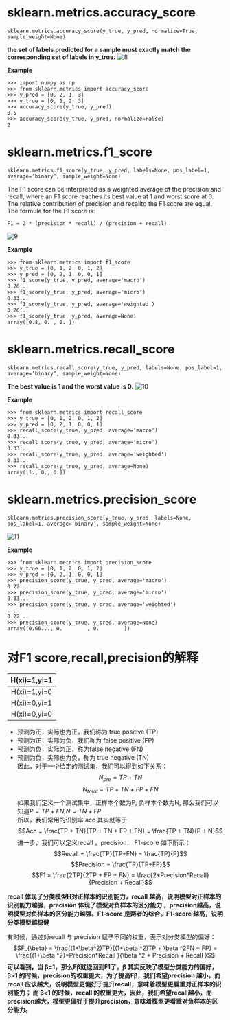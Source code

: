 # sklearn.metrics.accuracy_score
```
sklearn.metrics.accuracy_score(y_true, y_pred, normalize=True, sample_weight=None)
```
**the set of labels predicted for a sample must exactly match the corresponding set of labels in y_true.**
![8](https://github.com/Pythonboy/Image/blob/master/SK/8.jpg?raw=true)

**Example**
```
>>> import numpy as np
>>> from sklearn.metrics import accuracy_score
>>> y_pred = [0, 2, 1, 3]
>>> y_true = [0, 1, 2, 3]
>>> accuracy_score(y_true, y_pred)
0.5
>>> accuracy_score(y_true, y_pred, normalize=False)
2
```

# sklearn.metrics.f1_score
```
sklearn.metrics.f1_score(y_true, y_pred, labels=None, pos_label=1, average=’binary’, sample_weight=None)
```
The F1 score can be interpreted as a weighted average of the precision and recall, where an F1 score reaches its 
best value at 1 and worst score at 0. The relative contribution of precision and recallto the F1 score are equal.
The formula for the F1 score is:
```
F1 = 2 * (precision * recall) / (precision + recall)
```

![9](https://github.com/Pythonboy/Image/blob/master/SK/9.jpg?raw=true)


**Example**
```
>>> from sklearn.metrics import f1_score
>>> y_true = [0, 1, 2, 0, 1, 2]
>>> y_pred = [0, 2, 1, 0, 0, 1]
>>> f1_score(y_true, y_pred, average='macro')  
0.26...
>>> f1_score(y_true, y_pred, average='micro')  
0.33...
>>> f1_score(y_true, y_pred, average='weighted')  
0.26...
>>> f1_score(y_true, y_pred, average=None)
array([0.8, 0. , 0. ])
```

# sklearn.metrics.recall_score
```
sklearn.metrics.recall_score(y_true, y_pred, labels=None, pos_label=1, average=’binary’, sample_weight=None)
```
**The best value is 1 and the worst value is 0.**
![10](https://github.com/Pythonboy/Image/blob/master/SK/10.jpg?raw=true)

**Example**
```
>>> from sklearn.metrics import recall_score
>>> y_true = [0, 1, 2, 0, 1, 2]
>>> y_pred = [0, 2, 1, 0, 0, 1]
>>> recall_score(y_true, y_pred, average='macro')  
0.33...
>>> recall_score(y_true, y_pred, average='micro')  
0.33...
>>> recall_score(y_true, y_pred, average='weighted')  
0.33...
>>> recall_score(y_true, y_pred, average=None)
array([1., 0., 0.])
```

# sklearn.metrics.precision_score
```
sklearn.metrics.precision_score(y_true, y_pred, labels=None, pos_label=1, average=’binary’, sample_weight=None)
```
![11](https://github.com/Pythonboy/Image/blob/master/SK/11.jpg?raw=true)

**Example**
```
>>> from sklearn.metrics import precision_score
>>> y_true = [0, 1, 2, 0, 1, 2]
>>> y_pred = [0, 2, 1, 0, 0, 1]
>>> precision_score(y_true, y_pred, average='macro')  
0.22...
>>> precision_score(y_true, y_pred, average='micro')  
0.33...
>>> precision_score(y_true, y_pred, average='weighted')
... 
0.22...
>>> precision_score(y_true, y_pred, average=None)  
array([0.66..., 0.        , 0.        ])
```

# 对F1 score,recall,precision的解释

|H(xi)=1,yi=1|
|:-:|
|H(xi)=1,yi=0|
|H(xi)=0,yi=1|
|H(xi)=0,yi=0|
- 预测为正，实际也为正，我们称为 true positive (TP)
- 预测为正，实际为负，我们称为 false positive (FP)
- 预测为负，实际为正，称为false negative (FN)
- 预测为负，实际也为负，称为 true negative (TN)   
因此，对于一个给定的测试集，我们可以得到如下关系：
$$N_{pre} = TP + TN$$
$$N_{total} = TP + TN + FP + FN$$
如果我们定义一个测试集中，正样本个数为P, 负样本个数为N, 那么我们可以知道$P=TP+FN$,$N=TN+FP$   
所以，我们常用的识别率 acc 其实就等于 
$$Acc = \frac{TP + TN}{TP + TN + FP + FN} = \frac{TP + TN}{P + N}$$
进一步，我们可以定义recall ，precision， F1-score 如下所示：
$$Recall = \frac{TP}{TP+FN} = \frac{TP}{P}$$
$$Precision = \frac{TP}{TP+FP}$$
$$F1 = \frac{2TP}{2TP + FP + FN} = \frac{2*Precision*Recall}{Precision + Recall}$$

**recall 体现了分类模型H对正样本的识别能力，recall 越高，说明模型对正样本的识别能力越强，precision 体现了模型对负样本的区分能力
，precision越高，说明模型对负样本的区分能力越强。F1-score 是两者的综合。F1-score 越高，说明分类模型越稳健**

有时候，通过对recall 与 precision 赋予不同的权重，表示对分类模型的偏好：
$$F_{\beta} = \frac{(1+\beta^2)TP}{(1+\beta ^2)TP + \beta ^2FN + FP} = \frac{(1+\beta ^2)*Precision*Recall }{\beta ^2 * Precision + Recall }$$
**可以看到，当 β=1，那么Fβ就退回到F1了，β 其实反映了模型分类能力的偏好，β>1 的时候，precision的权重更大，为了提高Fβ，我们希望precision 越小，而recall 应该越大，说明模型更偏好于提升recall，意味着模型更看重对正样本的识别能力； 而 β<1 的时候，recall 的权重更大，因此，我们希望recall越小，而precision越大，模型更偏好于提升precision，意味着模型更看重对负样本的区分能力。**














